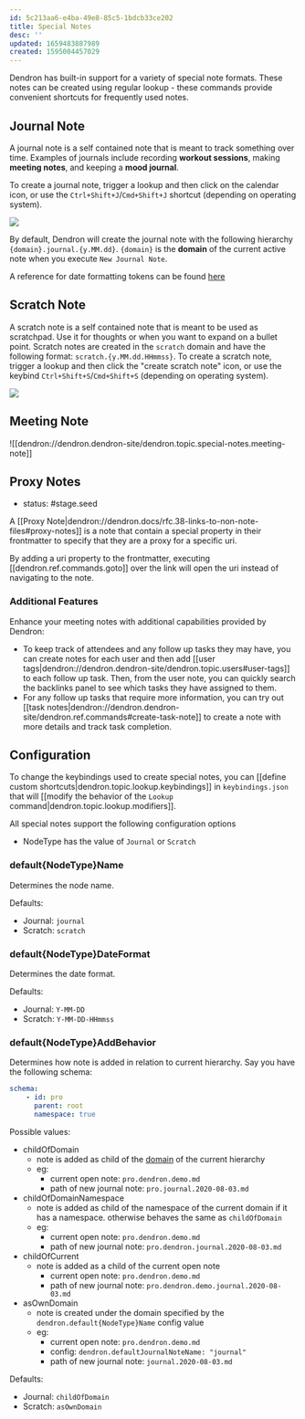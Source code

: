 ```yaml
---
id: 5c213aa6-e4ba-49e8-85c5-1bdcb33ce202
title: Special Notes
desc: ''
updated: 1659483887989
created: 1595004457029
---
```


Dendron has built-in support for a variety of special note formats. These notes can be created using regular lookup - these commands provide convenient shortcuts for frequently used notes.

## Journal Note

A journal note is a self contained note that is meant to track something over time. Examples of journals include recording **workout sessions**, making **meeting notes**, and keeping a **mood journal**.

To create a journal note, trigger a lookup and then click on the calendar icon, or use the `Ctrl+Shift+J`/`Cmd+Shift+J` shortcut (depending on operating system).

<a href="https://www.loom.com/share/3c3ddc1dc63547cea8bf186bec31f71b"> 
<img style="" src="https://cdn.loom.com/sessions/thumbnails/3c3ddc1dc63547cea8bf186bec31f71b-with-play.gif"> </a>

By default, Dendron will create the journal note with the following hierarchy `{domain}.journal.{y.MM.dd}`. `{domain}` is the **domain** of the current active note when you execute `New Journal Note`.

A reference for date formatting tokens can be found [here](https://moment.github.io/luxon/#/formatting)

## Scratch Note

A scratch note is a self contained note that is meant to be used as scratchpad. Use it for thoughts or when you want to expand on a bullet point. Scratch notes are created in the `scratch` domain and have the following format: `scratch.{y.MM.dd.HHmmss}`. To create a scratch note, trigger a lookup and then click the "create scratch note" icon, or use the keybind `Ctrl+Shift+S`/`Cmd+Shift+S` (depending on operating system).

<a href="https://www.loom.com/share/2fd3042119124df8bb4592d8ffe6d708"> 
<img style="" src="https://cdn.loom.com/sessions/thumbnails/2fd3042119124df8bb4592d8ffe6d708-with-play.gif"> </a>

## Meeting Note

![[dendron://dendron.dendron-site/dendron.topic.special-notes.meeting-note]]

## Proxy Notes

- status: #stage.seed

A [[Proxy Note|dendron://dendron.docs/rfc.38-links-to-non-note-files#proxy-notes]] is a note that contain a special property in their
frontmatter to specify that they are a proxy for a specific uri.

By adding a uri property to the frontmatter, executing [[dendron.ref.commands.goto]] over the link will open the uri instead of navigating to the note.  

### Additional Features

Enhance your meeting notes with additional capabilities provided by Dendron:

- To keep track of attendees and any follow up tasks they may have, you can create notes for each user and then add [[user tags|dendron://dendron.dendron-site/dendron.topic.users#user-tags]] to each follow up task. Then, from the user note, you can quickly search the backlinks panel to see which tasks they have assigned to them.
- For any follow up tasks that require more information, you can try out [[task notes|dendron://dendron.dendron-site/dendron.ref.commands#create-task-note]] to create a note with more details and track task completion.

## Configuration

To change the keybindings used to create special notes, you can [[define custom shortcuts|dendron.topic.lookup.keybindings]] in `keybindings.json` that will [[modify the behavior of the `Lookup` command|dendron.topic.lookup.modifiers]].

All special notes support the following configuration options

-   NodeType has the value of `Journal` or `Scratch`

### default{NodeType}Name

Determines the node name.

Defaults:

-   Journal: `journal`
-   Scratch: `scratch`

### default{NodeType}DateFormat

Determines the date format.

Defaults:

-   Journal: `Y-MM-DD`
-   Scratch: `Y-MM-DD-HHmmss`

### default{NodeType}AddBehavior

Determines how note is added in relation to current hierarchy. Say you have the following schema:

```yml
schema:
    - id: pro
      parent: root
      namespace: true
```

Possible values:

-   childOfDomain
    -   note is added as child of the [domain](https://dendron.so/notes/c6fd6bc4-7f75-4cbb-8f34-f7b99bfe2d50.html#domain) of the current hierarchy
    -   eg:
        -   current open note: `pro.dendron.demo.md`
        -   path of new journal note: `pro.journal.2020-08-03.md`
-   childOfDomainNamespace
    -   note is added as child of the namespace of the current domain if it has a namespace. otherwise behaves the same as `childOfDomain`
    -   eg:
        -   current open note: `pro.dendron.demo.md`
        -   path of new journal note: `pro.dendron.journal.2020-08-03.md`
-   childOfCurrent
    -   note is added as a child of the current open note
        -   current open note: `pro.dendron.demo.md`
        -   path of new journal note: `pro.dendron.demo.journal.2020-08-03.md`
-   asOwnDomain
    -   note is created under the domain specified by the `dendron.default{NodeType}Name` config value
    -   eg:
        -   current open note: `pro.dendron.demo.md`
        -   config: `dendron.defaultJournalNoteName: "journal"`
        -   path of new journal note: `journal.2020-08-03.md`

Defaults:

-   Journal: `childOfDomain`
-   Scratch: `asOwnDomain`
